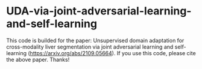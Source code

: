 # UDA-via-joint-adversarial-learning-and-self-learning
This code is builded for the paper: Unsupervised domain adaptation for cross-modality liver segmentation via joint adversarial learning and self-learning (https://arxiv.org/abs/2109.05664).
If you use this code, please cite the above paper.
Thanks!
